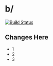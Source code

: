 # b/

[![Build Status](https://dev.azure.com/julie-msft/Public%20Demos/_apis/build/status/azure-devops-monorepo%20(service%20B)?branchName=master)](https://dev.azure.com/julie-msft/Public%20Demos/_build/latest?definitionId=11&branchName=master)

## Changes Here

- 1
- 2
- 3
